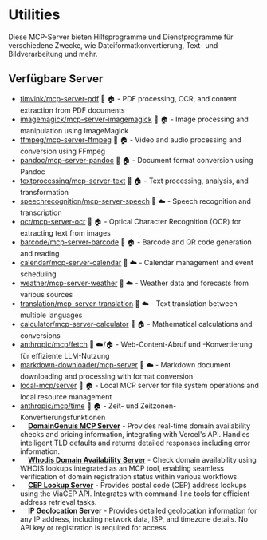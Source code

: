 # Utilities

Diese MCP-Server bieten Hilfsprogramme und Dienstprogramme für verschiedene Zwecke, wie Dateiformatkonvertierung, Text- und Bildverarbeitung und mehr.

## Verfügbare Server

- [timvink/mcp-server-pdf](https://github.com/timvink/mcp-server-pdf) 🐍 🏠 - PDF processing, OCR, and content extraction from PDF documents
- [imagemagick/mcp-server-imagemagick](https://github.com/imagemagick/mcp-server-imagemagick) 🐍 🏠 - Image processing and manipulation using ImageMagick
- [ffmpeg/mcp-server-ffmpeg](https://github.com/ffmpeg/mcp-server-ffmpeg) 🐍 🏠 - Video and audio processing and conversion using FFmpeg
- [pandoc/mcp-server-pandoc](https://github.com/pandoc/mcp-server-pandoc) 🐍 🏠 - Document format conversion using Pandoc
- [textprocessing/mcp-server-text](https://github.com/textprocessing/mcp-server-text) 🐍 🏠 - Text processing, analysis, and transformation
- [speechrecognition/mcp-server-speech](https://github.com/speechrecognition/mcp-server-speech) 🐍 ☁️ - Speech recognition and transcription
- [ocr/mcp-server-ocr](https://github.com/ocr/mcp-server-ocr) 🐍 🏠 - Optical Character Recognition (OCR) for extracting text from images
- [barcode/mcp-server-barcode](https://github.com/barcode/mcp-server-barcode) 🐍 🏠 - Barcode and QR code generation and reading
- [calendar/mcp-server-calendar](https://github.com/calendar/mcp-server-calendar) 🐍 ☁️ - Calendar management and event scheduling
- [weather/mcp-server-weather](https://github.com/weather/mcp-server-weather) 🐍 ☁️ - Weather data and forecasts from various sources
- [translation/mcp-server-translation](https://github.com/translation/mcp-server-translation) 🐍 ☁️ - Text translation between multiple languages
- [calculator/mcp-server-calculator](https://github.com/calculator/mcp-server-calculator) 🐍 🏠 - Mathematical calculations and conversions
- [anthropic/mcp/fetch](https://github.com/anthropic/mcp/tree/main/src/fetch) 📇 ☁️/🏠 - Web-Content-Abruf und -Konvertierung für effiziente LLM-Nutzung
- [markdown-downloader/mcp-server](https://github.com/markdown-downloader/mcp-server) 📇 ☁️ - Markdown document downloading and processing with format conversion
- [local-mcp/server](https://github.com/local-mcp/server) 📇 🏠 - Local MCP server for file system operations and local resource management
- [anthropic/mcp/time](https://github.com/anthropic/mcp/tree/main/src/time) 📇 🏠 - Zeit- und Zeitzonen-Konvertierungsfunktionen
- <img src="https://github.com/ralf-boltshauser.png?size=120" width="12px" height="12px" /> **[DomainGenuis MCP Server](https://github.com/ralf-boltshauser/mcp-domain-checker-server)** - Provides real-time domain availability checks and pricing information, integrating with Vercel's API. Handles intelligent TLD defaults and returns detailed responses including error information.
- <img src="https://github.com/vinsidious.png?size=120" width="12px" height="12px" /> **[Whodis Domain Availability Server](https://github.com/vinsidious/whodis-mcp-server)** - Check domain availability using WHOIS lookups integrated as an MCP tool, enabling seamless verification of domain registration status within various workflows.
- <img src="https://github.com/wendellbigato.png?size=120" width="12px" height="12px" /> **[CEP Lookup Server](https://github.com/wendellbigato/mcp-cep)** - Provides postal code (CEP) address lookups using the ViaCEP API. Integrates with command-line tools for efficient address retrieval tasks.
- <img src="https://github.com/tedlikeskix.png?size=120" width="12px" height="12px" /> **[IP Geolocation Server](https://github.com/tedlikeskix/mcp-ip-geolocator)** - Provides detailed geolocation information for any IP address, including network data, ISP, and timezone details. No API key or registration is required for access.
